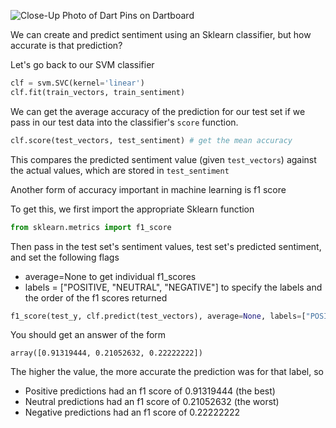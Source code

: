 <!--title={Getting the Accuracy of a Classifier}-->

![Close-Up Photo of Dart Pins on Dartboard](https://images.pexels.com/photos/1424745/pexels-photo-1424745.jpeg?auto=compress&cs=tinysrgb&h=750&w=1260)

We can create and predict sentiment using an Sklearn classifier, but how accurate is that prediction?

Let's go back to our SVM classifier

```python
clf = svm.SVC(kernel='linear')
clf.fit(train_vectors, train_sentiment)
```

We can get the average accuracy of the prediction for our test set if we pass in our test data into the classifier's `score` function.

```python
clf.score(test_vectors, test_sentiment) # get the mean accuracy
```

This compares the predicted sentiment value (given `test_vectors`) against the actual values, which  are stored in `test_sentiment`



Another form of accuracy important in machine learning is f1 score

To get this, we first import the appropriate Sklearn function

```python
from sklearn.metrics import f1_score
```

Then pass in the test set's sentiment values, test set's predicted sentiment, and set the following flags

- average=None to get individual f1_scores
- labels = ["POSITIVE, "NEUTRAL", "NEGATIVE"] to specify the labels and the order of the f1 scores returned

```python
f1_score(test_y, clf.predict(test_vectors), average=None, labels=["POSITIVE", "NEUTRAL", "NEGATIVE"])
```

You should get an answer of the form

`array([0.91319444, 0.21052632, 0.22222222])`

The higher the value, the more accurate the prediction was for that label, so

- Positive predictions had an f1 score of 0.91319444 (the best)
- Neutral predictions had an f1 score of 0.21052632 (the worst)
- Negative predictions had an f1 score of 0.22222222

